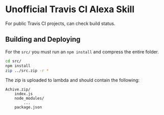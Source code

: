 # Unofficial Travis CI Alexa Skill

For public Travis CI projects, can check build status.

## Building and Deploying

For the `src/` you must run an `npm install` and compress the entire folder.

```bash
cd src/
npm install
zip ../src.zip -r *
```

The zip is uploaded to lambda and should contain the following:

```
Achive.zip/
    index.js
    node_modules/
        ...
    package.json
```
